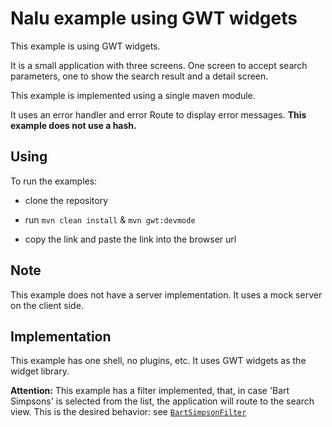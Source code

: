 # Nalu example using GWT widgets
This example is using GWT widgets.

It is a small application with three screens. One screen to accept search parameters, one to show the search result and a detail screen.

This example is implemented using a single maven module.

It uses an error handler and error Route to display error messages. **This example does not use a hash.**

## Using
To run the examples:

* clone the repository

* run `mvn clean install` & `mvn gwt:devmode`

* copy the link and paste the link into the browser url

## Note
This example does not have a server implementation. It uses a mock server on the client side.

## Implementation
This example has one shell, no plugins, etc. It uses GWT widgets as the widget library.

**Attention:**
This example has a filter implemented, that, in case 'Bart Simpsons' is selected from the list, the application will route to the search view. This is the desired behavior: see [```BartSimpsonFilter```](https://github.com/NaluKit/nalu-examples/blob/master/NaluGwtSimpleApplication/src/main/java/com/github/nalukit/example/nalu/simpleapplication/client/filters/BartSimpsonFilter.java)

